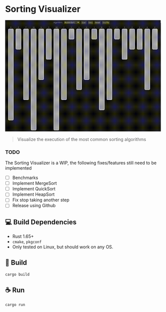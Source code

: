 # Sorting Visualizer

<img src="assets/demo.gif" alt="execution GIF">

> Visualize the execution of the most common sorting algorithms

### TODO

The Sorting Visualizer is a WIP, the following fixes/features still need to be implemented

- [ ] Benchmarks
- [ ] Implement MergeSort
- [ ] Implement QuickSort
- [ ] Implement HeapSort
- [ ] Fix stop taking another step
- [ ] Release using Github

## 💻 Build Dependencies

* Rust 1.65+
* `cmake`, `pkgconf`
* Only tested on Linux, but should work on any OS.

## 🚀 Build

```
cargo build
```

## ☕ Run

```
cargo run
```

